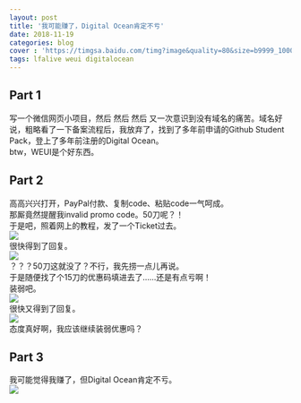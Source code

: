 ```yaml
---
layout: post
title: '我可能赚了，Digital Ocean肯定不亏'
date: 2018-11-19
categories: blog
cover : 'https://timgsa.baidu.com/timg?image&quality=80&size=b9999_10000&sec=1542615353191&di=b553c1dd52afe3335822ffa14d5d24ce&imgtype=jpg&src=http%3A%2F%2Fimg1.imgtn.bdimg.com%2Fit%2Fu%3D3390512536%2C3198046537%26fm%3D214%26gp%3D0.jpg'
tags: lfalive weui digitalocean
---
```


## Part 1
写一个微信网页小项目，然后 然后 然后 又一次意识到没有域名的痛苦。域名好说，粗略看了一下备案流程后，我放弃了，找到了多年前申请的Github Student Pack，登上了多年前注册的Digital Ocean。  
btw，WEUI是个好东西。

## Part 2
高高兴兴打开，PayPal付款、复制code、粘贴code一气呵成。  
那厮竟然提醒我invalid promo code。50刀呢？！  
于是吧，照着网上的教程，发了一个Ticket过去。  
![](http://lfaliveblogimgs.oss-cn-shanghai.aliyuncs.com/no-title/no-title-1.PNG)  
很快得到了回复。  
![](http://lfaliveblogimgs.oss-cn-shanghai.aliyuncs.com/no-title/no-title-2.PNG)  
？？？50刀这就没了？不行，我先捞一点儿再说。  
于是随便找了个15刀的优惠码填进去了……还是有点亏啊！  
装弱吧。  
![](http://lfaliveblogimgs.oss-cn-shanghai.aliyuncs.com/no-title/no-title-3.PNG)  
很快又得到了回复。  
![](http://lfaliveblogimgs.oss-cn-shanghai.aliyuncs.com/no-title/no-title-4.PNG)  
态度真好啊，我应该继续装弱优惠吗？  

## Part 3
我可能觉得我赚了，但Digital Ocean肯定不亏。  
![](http://lfaliveblogimgs.oss-cn-shanghai.aliyuncs.com/no-title/no-title-5.PNG)  